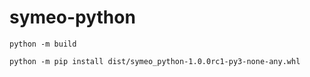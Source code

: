 # symeo-python

`python -m build`

`python -m pip install dist/symeo_python-1.0.0rc1-py3-none-any.whl`
